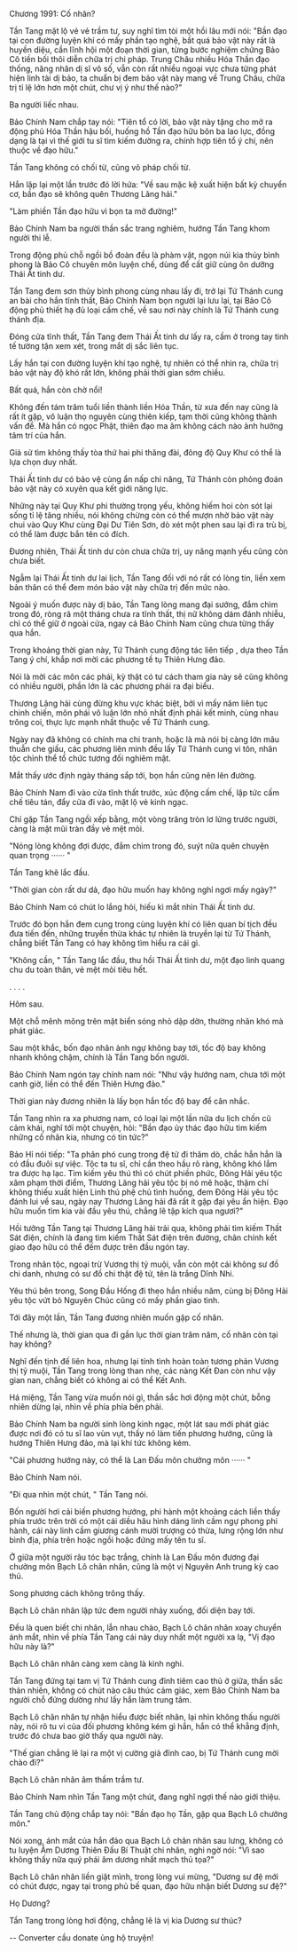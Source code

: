 




Chương 1991: Cố nhân?


Tần Tang mặt lộ vẻ vẻ trầm tư, suy nghĩ tìm tòi một hồi lâu mới nói: "Bần đạo tại con đường luyện khí có mấy phần tạo nghệ, bất quá bảo vật này rất là huyền diệu, cần lĩnh hội một đoạn thời gian, từng bước nghiệm chứng Bảo Cô tiền bối thôi diễn chữa trị chi pháp. Trung Châu nhiều Hóa Thần đạo thống, năng nhân dị sĩ vô số, vẫn còn rất nhiều ngoại vực chưa từng phát hiện linh tài dị bảo, ta chuẩn bị đem bảo vật này mang về Trung Châu, chữa trị tỉ lệ lớn hơn một chút, chư vị ý như thế nào?"

Ba người liếc nhau.

Bảo Chính Nam chắp tay nói: "Tiên tổ có lời, bảo vật này tặng cho mở ra động phủ Hóa Thần hậu bối, huống hồ Tần đạo hữu bôn ba lao lực, đồng dạng là tại vì thế giới tu sĩ tìm kiếm đường ra, chính hợp tiên tổ ý chí, nên thuộc về đạo hữu."

Tần Tang không có chối từ, cũng vô pháp chối từ.

Hắn lặp lại một lần trước đó lời hứa: "Về sau mặc kệ xuất hiện bất kỳ chuyển cơ, bần đạo sẽ không quên Thương Lãng hải."

"Làm phiền Tần đạo hữu vì bọn ta mở đường!"

Bảo Chính Nam ba người thần sắc trang nghiêm, hướng Tần Tang khom người thi lễ.

Trong động phủ chỗ ngồi bồ đoàn đều là phàm vật, ngọn núi kia thủy bình phong là Bảo Cô chuyên môn luyện chế, dùng để cất giữ cùng ôn dưỡng Thái Ất tinh dư.

Tần Tang đem sơn thủy bình phong cùng nhau lấy đi, trở lại Tứ Thánh cung an bài cho hắn tĩnh thất, Bảo Chính Nam bọn người lại lưu lại, tại Bảo Cô động phủ thiết hạ đủ loại cấm chế, về sau nơi này chính là Tứ Thánh cung thánh địa.

Đóng cửa tĩnh thất, Tần Tang đem Thái Ất tinh dư lấy ra, cầm ở trong tay tinh tế tường tận xem xét, trong mắt dị sắc liên tục.

Lấy hắn tại con đường luyện khí tạo nghệ, tự nhiên có thể nhìn ra, chữa trị bảo vật này độ khó rất lớn, không phải thời gian sớm chiều.

Bất quá, hắn còn chờ nổi!

Không đến tám trăm tuổi liền thành liền Hóa Thần, từ xưa đến nay cũng là rất ít gặp, vô luận thọ nguyên cùng thiên kiếp, tạm thời cũng không thành vấn đề. Mà hắn có ngọc Phật, thiên đạo ma âm không cách nào ảnh hưởng tâm trí của hắn.

Giả sử tìm không thấy tòa thứ hai phi thăng đài, đông độ Quy Khư có thể là lựa chọn duy nhất.

Thái Ất tinh dư có bảo vệ cùng ẩn nấp chi năng, Tứ Thánh còn phỏng đoán bảo vật này có xuyên qua kết giới năng lực.

Những này tại Quy Khư phi thường trọng yếu, không hiếm hoi còn sót lại sống tỉ lệ tăng nhiều, nói không chừng còn có thể mượn nhờ bảo vật này chui vào Quy Khư cùng Đại Dư Tiên Sơn, dò xét một phen sau lại đi ra trù bị, có thể làm được bắn tên có đích.

Đương nhiên, Thái Ất tinh dư còn chưa chữa trị, uy năng mạnh yếu cũng còn chưa biết.

Ngẫm lại Thái Ất tinh dư lai lịch, Tần Tang đối với nó rất có lòng tin, liền xem bản thân có thể đem món bảo vật này chữa trị đến mức nào.

Ngoài ý muốn được này dị bảo, Tần Tang lòng mang đại sướng, đắm chìm trong đó, ròng rã một tháng chưa ra tĩnh thất, thị nữ không dám đánh nhiễu, chỉ có thể giữ ở ngoài cửa, ngay cả Bảo Chính Nam cũng chưa từng thấy qua hắn.

Trong khoảng thời gian này, Tứ Thánh cung động tác liên tiếp , dựa theo Tần Tang ý chí, khắp nơi mời các phương tề tụ Thiên Hưng đảo.

Nói là mời các môn các phái, kỳ thật có tư cách tham gia này sẽ cũng không có nhiều người, phần lớn là các phương phái ra đại biểu.

Thương Lãng hải cùng đừng khu vực khác biệt, bởi vì mấy năm liên tục chinh chiến, môn phái vô luận lớn nhỏ nhất định phải kết minh, cùng nhau trông coi, thực lực mạnh nhất thuộc về Tứ Thánh cung.

Ngày nay đã không có chính ma chi tranh, hoặc là mà nói bị càng lớn mâu thuẫn che giấu, các phương liên minh đều lấy Tứ Thánh cung vi tôn, nhân tộc chỉnh thể tổ chức tương đối nghiêm mật.

Mắt thấy ước định ngày tháng sắp tới, bọn hắn cũng nên lên đường.

Bảo Chính Nam đi vào cửa tĩnh thất trước, xúc động cấm chế, lập tức cấm chế tiêu tán, đẩy cửa đi vào, mặt lộ vẻ kinh ngạc.

Chỉ gặp Tần Tang ngồi xếp bằng, một vòng trăng tròn lơ lửng trước người, càng là mặt mũi tràn đầy vẻ mệt mỏi.

"Nóng lòng không đợi được, đắm chìm trong đó, suýt nữa quên chuyện quan trọng ······ "

Tần Tang khẽ lắc đầu.

"Thời gian còn rất dư dả, đạo hữu muốn hay không nghỉ ngơi mấy ngày?"

Bảo Chính Nam có chút lo lắng hỏi, hiếu kì mắt nhìn Thái Ất tinh dư.

Trước đó bọn hắn đem cung trong cùng luyện khí có liên quan bí tịch đều đưa tiến đến, những truyền thừa khác tự nhiên là truyền lại từ Tứ Thánh, chẳng biết Tần Tang có hay không tìm hiểu ra cái gì.

"Không cần, " Tần Tang lắc đầu, thu hồi Thái Ất tinh dư, một đạo linh quang chu du toàn thân, vẻ mệt mỏi tiêu hết.

. . . .

Hôm sau.

Một chỗ mênh mông trên mặt biển sóng nhỏ dập dờn, thường nhân khó mà phát giác.

Sau một khắc, bốn đạo nhân ảnh ngự không bay tới, tốc độ bay không nhanh không chậm, chính là Tần Tang bốn người.

Bảo Chính Nam ngón tay chính nam nói: "Như vậy hướng nam, chưa tới một canh giờ, liền có thể đến Thiên Hưng đảo."

Thời gian này đương nhiên là lấy bọn hắn tốc độ bay để cân nhắc.

Tần Tang nhìn ra xa phương nam, có loại lại một lần nữa du lịch chốn cũ cảm khái, nghĩ tới một chuyện, hỏi: "Bần đạo ủy thác đạo hữu tìm kiếm những cố nhân kia, nhưng có tin tức?"

Bảo Hỉ nói tiếp: "Ta phân phó cung trong đệ tử đi thăm dò, chắc hẳn hẳn là có đầu đuôi sự việc. Tộc ta tu sĩ, chỉ cần theo hầu rõ ràng, không khó lắm tra được hạ lạc. Tìm kiếm yêu thú thì có chút phiền phức, Đông Hải yêu tộc xâm phạm thời điểm, Thương Lãng hải yêu tộc bị nó mê hoặc, thậm chí không thiếu xuất hiện Linh thú phệ chủ tình huống, đem Đông Hải yêu tộc đánh lui về sau, ngày nay Thương Lãng hải đã rất ít gặp đại yêu ẩn hiện. Đạo hữu muốn tìm kia vài đầu yêu thú, chẳng lẽ tập kích qua ngươi?"

Hồi tưởng Tần Tang tại Thương Lãng hải trải qua, không phải tìm kiếm Thất Sát điện, chính là đang tìm kiếm Thất Sát điện trên đường, chân chính kết giao đạo hữu có thể đếm được trên đầu ngón tay.

Trong nhân tộc, ngoại trừ Vương thị tỷ muội, vẫn còn một cái không sư đồ chi danh, nhưng có sư đồ chi thật đệ tử, tên là trắng Dĩnh Nhi.

Yêu thú bên trong, Song Đầu Hống đi theo hắn nhiều năm, cùng bị Đông Hải yêu tộc vứt bỏ Nguyên Chúc cũng có mấy phần giao tình.

Tới đây một lần, Tần Tang đương nhiên muốn gặp cố nhân.

Thế nhưng là, thời gian qua đi gần lục thời gian trăm năm, cố nhân còn tại hay không?

Nghĩ đến tịnh đế liên hoa, nhưng lại tính tình hoàn toàn tương phản Vương thị tỷ muội, Tần Tang trong lòng than nhẹ, các nàng Kết Đan còn như vậy gian nan, chẳng biết có không ai có thể Kết Anh.

Há miệng, Tần Tang vừa muốn nói gì, thần sắc hơi động một chút, bỗng nhiên dừng lại, nhìn về phía phía bên phải.

Bảo Chính Nam ba người sinh lòng kinh ngạc, một lát sau mới phát giác được nơi đó có tu sĩ lao vùn vụt, thấy nó làm tiến phương hướng, cũng là hướng Thiên Hưng đảo, mà lại khí tức không kém.

"Cái phương hướng này, có thể là Lan Đấu môn chưởng môn ······ "

Bảo Chính Nam nói.

"Đi qua nhìn một chút, " Tần Tang nói.

Bốn người hơi cải biến phương hướng, phi hành một khoảng cách liền thấy phía trước trên trời có một cái diều hâu hình dáng linh cầm ngự phong phi hành, cái này linh cầm giương cánh mười trượng có thừa, lưng rộng lớn như bình địa, phía trên hoặc ngồi hoặc đứng mấy tên tu sĩ.

Ở giữa một người râu tóc bạc trắng, chính là Lan Đấu môn đương đại chưởng môn Bạch Lô chân nhân, cũng là một vị Nguyên Anh trung kỳ cao thủ.

Song phương cách không trông thấy.

Bạch Lô chân nhân lập tức đem người nhảy xuống, đối diện bay tới.

Đều là quen biết chi nhân, lẫn nhau chào, Bạch Lô chân nhân xoay chuyển ánh mắt, nhìn về phía Tần Tang cái này duy nhất một người xa lạ, "Vị đạo hữu này là?"

Bạch Lô chân nhân càng xem càng là kinh nghi.

Tần Tang đứng tại tam vị Tứ Thánh cung đỉnh tiêm cao thủ ở giữa, thần sắc thản nhiên, không có chút nào câu thúc cảm giác, xem Bảo Chính Nam ba người chỗ đứng dường như lấy hắn làm trung tâm.

Bạch Lô chân nhân tự nhận hiểu được biết nhân, lại nhìn không thấu người này, nói rõ tu vi của đối phương không kém gì hắn, hắn có thể khẳng định, trước đó chưa bao giờ thấy qua người này.

"Thế gian chẳng lẽ lại ra một vị cường giả đỉnh cao, bị Tứ Thánh cung mời chào đi?"

Bạch Lô chân nhân âm thầm trầm tư.

Bảo Chính Nam nhìn Tần Tang một chút, đang nghĩ ngợi thế nào giới thiệu.

Tần Tang chủ động chắp tay nói: "Bần đạo họ Tần, gặp qua Bạch Lô chưởng môn."

Nói xong, ánh mắt của hắn đảo qua Bạch Lô chân nhân sau lưng, không có tu luyện Âm Dương Thiên Đấu Bí Thuật chi nhân, nghi ngờ nói: "Vì sao không thấy nữa quý phái âm dương nhất mạch thủ tọa?"

Bạch Lô chân nhân liền giật mình, trong lòng vui mừng, "Dương sư đệ mới có chút được, ngay tại trong phủ bế quan, đạo hữu nhận biết Dương sư đệ?"

Họ Dương?

Tần Tang trong lòng hơi động, chẳng lẽ là vị kia Dương sư thúc?

--
Converter cầu donate ủng hộ truyện!





